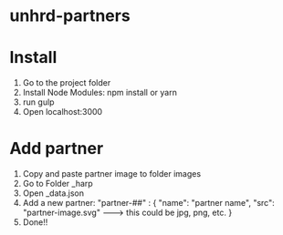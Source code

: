 # unhrd-partners

# Install
1. Go to the project folder
2. Install Node Modules: npm install or yarn
3. run gulp
4. Open localhost:3000

# Add partner
1. Copy and paste partner image to folder images
1. Go to Folder _harp
2. Open _data.json
3. Add a new partner:
  "partner-##" : {
    "name": "partner name",
    "src": "partner-image.svg" ---> this could be jpg, png, etc.
  }
 4. Done!!
